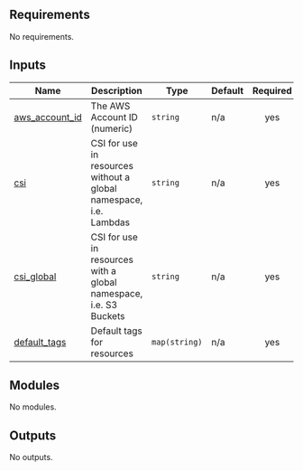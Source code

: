 <!-- BEGIN_TF_DOCS -->
<!-- markdownlint-disable -->
<!-- vale off -->

## Requirements

No requirements.
## Inputs

| Name | Description | Type | Default | Required |
|------|-------------|------|---------|:--------:|
| <a name="input_aws_account_id"></a> [aws\_account\_id](#input\_aws\_account\_id) | The AWS Account ID (numeric) | `string` | n/a | yes |
| <a name="input_csi"></a> [csi](#input\_csi) | CSI for use in resources without a global namespace, i.e. Lambdas | `string` | n/a | yes |
| <a name="input_csi_global"></a> [csi\_global](#input\_csi\_global) | CSI for use in resources with a global namespace, i.e. S3 Buckets | `string` | n/a | yes |
| <a name="input_default_tags"></a> [default\_tags](#input\_default\_tags) | Default tags for resources | `map(string)` | n/a | yes |
## Modules

No modules.
## Outputs

No outputs.
<!-- vale on -->
<!-- markdownlint-enable -->
<!-- END_TF_DOCS -->
